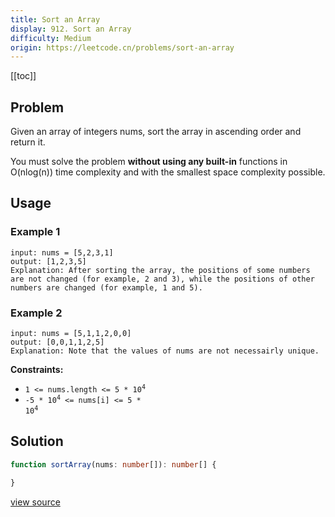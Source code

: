 ```yaml
---
title: Sort an Array
display: 912. Sort an Array
difficulty: Medium
origin: https://leetcode.cn/problems/sort-an-array
---
```


[[toc]]

## Problem

Given an array of integers nums, sort the array in ascending order and return it.

You must solve the problem **without using any built-in** functions in O(nlog(n)) time complexity and with the smallest space complexity possible.

## Usage

### Example 1

```
input: nums = [5,2,3,1]
output: [1,2,3,5]
Explanation: After sorting the array, the positions of some numbers are not changed (for example, 2 and 3), while the positions of other numbers are changed (for example, 1 and 5).
```

### Example 2

```
input: nums = [5,1,1,2,0,0]
output: [0,0,1,1,2,5]
Explanation: Note that the values of nums are not necessairly unique.
```


**Constraints:**

- <code>1 &lt;= nums.length &lt;= 5 * 10<sup>4</sup></code>
- <code>-5 * 10<sup>4</sup> &lt;= nums[i] &lt;= 5 * 10<sup>4</sup></code>


## Solution

```ts
function sortArray(nums: number[]): number[] {

}
```

[view source](https://leetcode.cn/problems/sort-an-array)

